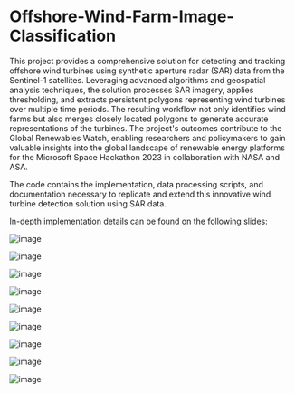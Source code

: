 # Offshore-Wind-Farm-Image-Classification

This project provides a comprehensive solution for detecting and tracking offshore wind turbines using synthetic aperture radar (SAR) data from the Sentinel-1 satellites. Leveraging advanced algorithms and geospatial analysis techniques, the solution processes SAR imagery, applies thresholding, and extracts persistent polygons representing wind turbines over multiple time periods. The resulting workflow not only identifies wind farms but also merges closely located polygons to generate accurate representations of the turbines. The project's outcomes contribute to the Global Renewables Watch, enabling researchers and policymakers to gain valuable insights into the global landscape of renewable energy platforms for the Microsoft Space Hackathon 2023 in collaboration with NASA and ASA. 

The code contains the implementation, data processing scripts, and documentation necessary to replicate and extend this innovative wind turbine detection solution using SAR data.

In-depth implementation details can be found on the following slides:

![image](https://github.com/Shifat7/Offshore-Wind-Farm-Image-Classification/assets/87413554/f6e0de05-5066-47d8-a2e4-424e63242cbc)

![image](https://github.com/Shifat7/Offshore-Wind-Farm-Image-Classification/assets/87413554/8ee26609-5fe1-44fc-b750-490dd2f7c7bb)

![image](https://github.com/Shifat7/Offshore-Wind-Farm-Image-Classification/assets/87413554/01438158-6c0d-40cd-ac72-3c17d72d63af)

![image](https://github.com/Shifat7/Offshore-Wind-Farm-Image-Classification/assets/87413554/37919052-da7a-4d78-b3e9-02d7e5d958f8)

![image](https://github.com/Shifat7/Offshore-Wind-Farm-Image-Classification/assets/87413554/d165f10e-db23-4c39-b2aa-45d81a5d7b42)

![image](https://github.com/Shifat7/Offshore-Wind-Farm-Image-Classification/assets/87413554/c207a037-296b-4964-a88c-9b3fefb43a86)

![image](https://github.com/Shifat7/Offshore-Wind-Farm-Image-Classification/assets/87413554/d99cd5f6-59f9-4e00-853e-f2f0b0c1d325)

![image](https://github.com/Shifat7/Offshore-Wind-Farm-Image-Classification/assets/87413554/8973fec4-6889-4878-a496-fd08bce1fe1b)

![image](https://github.com/Shifat7/Offshore-Wind-Farm-Image-Classification/assets/87413554/4e657728-1ea5-4066-a6c4-26c88363de95)


